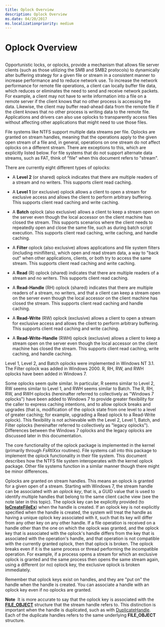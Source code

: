 ```yaml
---
title: Oplock Overview
description: Oplock Overview
ms.date: 04/20/2017
ms.localizationpriority: medium
---
```


# Oplock Overview


## <span id="ddk_network_redirector_design_and_performance_if"></span><span id="DDK_NETWORK_REDIRECTOR_DESIGN_AND_PERFORMANCE_IF"></span>


Opportunistic locks, or oplocks, provide a mechanism that allows file server clients (such as those utilizing the SMB and SMB2 protocols) to dynamically alter buffering strategy for a given file or stream in a consistent manner to increase performance and to reduce network use. To increase the network performance for remote file operations, a client can locally buffer file data, which reduces or eliminates the need to send and receive network packets. For example, a client may not have to write information into a file on a remote server if the client knows that no other process is accessing the data. Likewise, the client may buffer read-ahead data from the remote file if the client knows that no other process is writing data to the remote file. Applications and drivers can also use oplocks to transparently access files without affecting other applications that might need to use those files.

File systems like NTFS support multiple data streams per file. Oplocks are granted on stream handles, meaning that the operations apply to the given open stream of a file and, in general, operations on one stream do not affect oplocks on a different stream. There are exceptions to this, which are explicitly listed below. For file systems that do not support alternate data streams, such as FAT, think of "file" when this document refers to "stream".

There are currently eight different types of oplocks:

-   A **Level 2** (or shared) oplock indicates that there are multiple readers of a stream and no writers. This supports client read caching.

-   A **Level 1** (or exclusive) oplock allows a client to open a stream for exclusive access and allows the client to perform arbitrary buffering. This supports client read caching and write caching.

-   A **Batch** oplock (also exclusive) allows a client to keep a stream open on the server even though the local accessor on the client machine has closed the stream. This supports scenarios where the client needs to repeatedly open and close the same file, such as during batch script execution. This supports client read caching, write caching, and handle caching.

-   A **Filter** oplock (also exclusive) allows applications and file system filters (including minifilters), which open and read stream data, a way to "back out" when other applications, clients, or both try to access the same stream. This supports client read caching and write caching.

-   A **Read** (R) oplock (shared) indicates that there are multiple readers of a stream and no writers. This supports client read caching.

-   A **Read-Handle** (RH) oplock (shared) indicates that there are multiple readers of a stream, no writers, and that a client can keep a stream open on the server even though the local accessor on the client machine has closed the stream. This supports client read caching and handle caching.

-   A **Read-Write** (RW) oplock (exclusive) allows a client to open a stream for exclusive access and allows the client to perform arbitrary buffering. This supports client read caching and write caching.

-   A **Read-Write-Handle** (RWH) oplock (exclusive) allows a client to keep a stream open on the server even though the local accessor on the client machine has closed the stream. This supports client read caching, write caching, and handle caching.

Level 1, Level 2, and Batch oplocks were implemented in Windows NT 3.1. The Filter oplock was added in Windows 2000. R, RH, RW, and RWH oplocks have been added in Windows 7.

Some oplocks seem quite similar. In particular, R seems similar to Level 2, RW seems similar to Level 1, and RWH seems similar to Batch. The R, RH, RW, and RWH oplocks (hereinafter referred to collectively as "Windows 7 oplocks") have been added to Windows 7 to provide greater flexibility for the caller to express caching intentions, and to allow oplock breaks and upgrades (that is, modification of the oplock state from one level to a level of greater caching; for example, upgrading a Read oplock to a Read-Write oplock). This flexibility is not achievable with the Level 2, Level 1, Batch, and Filter oplocks (hereinafter referred to collectively as "legacy oplocks"). Differences between the Windows 7 oplocks and the legacy oplocks are discussed later in this documentation.

The core functionality of the oplock package is implemented in the kernel (primarily through *FsRtlXxx* routines). File systems call into this package to implement the oplock functionality in their file system. This document describes how the NTFS file system interoperates with the kernel oplock package. Other file systems function in a similar manner though there might be minor differences.

Oplocks are granted on stream handles. This means an oplock is granted for a given open of a stream. Starting with Windows 7, the stream handle can be associated with an *oplock key*, that is, a GUID value that is used to identify multiple handles that belong to the same client cache view (see the note later in this topic). The oplock key can be explicitly provided (to [**IoCreateFileEx**](/windows-hardware/drivers/ddi/ntddk/nf-ntddk-iocreatefileex)) when the handle is created. If an oplock key is not explicitly specified when the handle is created, the system will treat the handle as having a unique oplock key associated with it, such that its key will differ from any other key on any other handle. If a file operation is received on a handle other than the one on which the oplock was granted, and the oplock key that is associated with the oplock's handle differs from the key that is associated with the operation's handle, and that operation is not compatible with the currently granted oplock, then that oplock is broken. The oplock breaks even if it is the same process or thread performing the incompatible operation. For example, if a process opens a stream for which an exclusive oplock is granted and the same process then opens the same stream again, using a different (or no) oplock key, the exclusive oplock is broken immediately.

Remember that oplock keys exist on handles, and they are "put on" the handle when the handle is created. You can associate a handle with an oplock key even if no oplocks are granted.

**Note**  It is more accurate to say that the oplock key is associated with the [**FILE\_OBJECT**](/windows-hardware/drivers/ddi/wdm/ns-wdm-_file_object) structure that the stream handle refers to. This distinction is important when the handle is duplicated, such as with [DuplicateHandle](/windows/win32/api/handleapi/nf-handleapi-duplicatehandle). Each of the duplicate handles refers to the same underlying **FILE\_OBJECT** structure.

 

